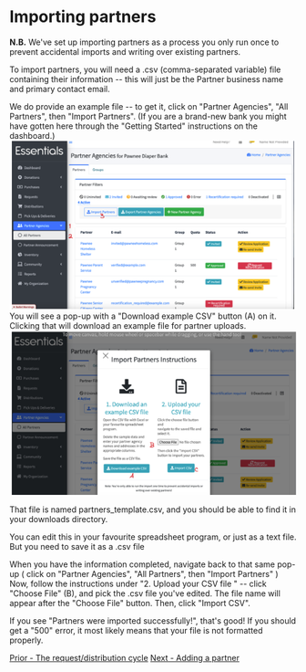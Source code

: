 # Importing partners

**N.B.** We've set up importing partners as a process you only run once to prevent accidental imports and writing over existing partners.

To import partners,  you will need a .csv (comma-separated variable) file containing their information -- this will just be the Partner business name and primary contact email.  

We do provide an example file -- to get it,  click on "Partner Agencies",  "All Partners", then "Import Partners".  (If you are a brand-new bank you might have gotten here through the "Getting Started" instructions on the dashboard.)
![Navigation to import](images/partners/partners_importing_1.png)
You will see a pop-up with a "Download example CSV" button (A) on it.  Clicking that will download an example file for partner uploads.
![Partners import popup screen with instructions and buttons for downloading example, choosing import file, and importing the CSV](images/partners/partners_importing_2.png)

That file is named partners_template.csv,  and you should be able to find it in your downloads directory. 

You can edit this in your favourite spreadsheet program,  or just as a text file.  But you need to save it as a .csv  file 


When you have the information completed,  navigate back to that same pop-up ( click on "Partner Agencies",  "All Partners", then "Import Partners" )
Now, follow the instructions under "2. Upload your CSV file " -- click "Choose File" (B), and pick the .csv file you've edited.   The file name will appear after the "Choose File" button.   Then, click "Import CSV".

If you see "Partners were imported successfully!",  that's good!  If you should get a "500" error,  it most likely means that your file is not formatted properly.

[Prior - The request/distribution cycle](pm_request_distribution_cycle.md) 
[Next - Adding a partner](pm_adding_a_partner.md)